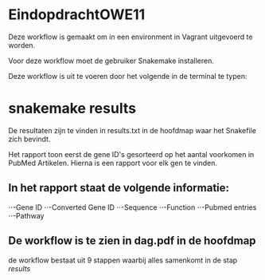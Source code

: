 # EindopdrachtOWE11

Deze workflow is gemaakt om in een environment in Vagrant uitgevoerd te worden.

Voor deze workflow moet de gebruiker Snakemake installeren.

Deze workflow is uit te voeren door het volgende in de terminal te typen:

# snakemake results


De resultaten zijn te vinden in results.txt in de hoofdmap waar het Snakefile zich bevindt.

Het rapport toon eerst de gene ID's gesorteerd op het aantal voorkomen in PubMed Artikelen.
Hierna is een rapport voor elk gen te vinden.

## In het rapport staat de volgende informatie:
⋅⋅-Gene ID
⋅⋅-Converted Gene ID
⋅⋅-Sequence
⋅⋅-Function
⋅⋅-Pubmed entries
⋅⋅-Pathway

## De workflow is te zien in dag.pdf in de hoofdmap

de workflow bestaat uit 9 stappen waarbij alles samenkomt in de stap *results*
